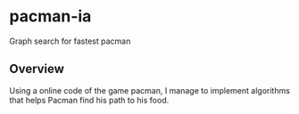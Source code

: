 # pacman-ia
Graph search for fastest pacman 

## Overview

Using a online code of the game pacman, I manage to implement algorithms that helps Pacman find his path to his food.
